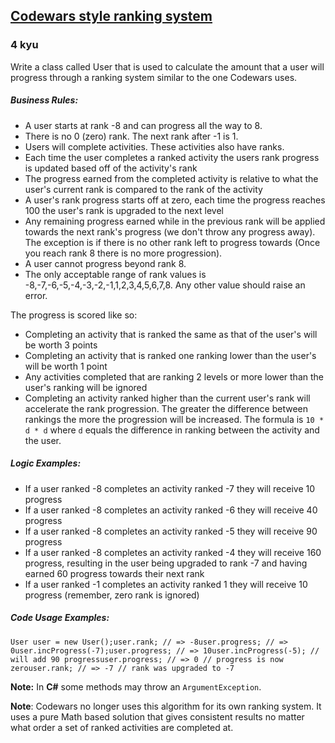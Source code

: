 <h2><a href=https://www.codewars.com/kata/51fda2d95d6efda45e00004e/train/csharp target="_blank">Codewars style ranking system</a></h2><h3>4 kyu</h3><p>Write a class called User that is used to calculate the amount that a user will progress through a ranking system similar to the one Codewars uses.  </p><h5 id="business-rules">Business Rules:</h5><ul><li>A user starts at rank -8 and can progress all the way to 8.</li><li>There is no 0 (zero) rank. The next rank after -1 is 1.</li><li>Users will complete activities. These activities also have ranks.</li><li>Each time the user completes a ranked activity the users rank progress is updated based off of the activity's rank</li><li>The progress earned from the completed activity is relative to what the user's current rank is compared to the rank of the activity</li><li>A user's rank progress starts off at zero, each time the progress reaches 100 the user's rank is upgraded to the next level</li><li>Any remaining progress earned while in the previous rank will be applied towards the next rank's progress (we don't throw any progress away). The exception is if there is no other rank left to progress towards (Once you reach rank 8 there is no more progression). </li><li>A user cannot progress beyond rank 8. </li><li>The only acceptable range of rank values is -8,-7,-6,-5,-4,-3,-2,-1,1,2,3,4,5,6,7,8. Any other value should raise an error.</li></ul><p>The progress is scored like so:</p><ul><li>Completing an activity that is ranked the same as that of the user's will be worth 3 points</li><li>Completing an activity that is ranked one ranking lower than the user's will be worth 1 point</li><li>Any activities completed that are ranking 2 levels or more lower than the user's ranking will be ignored</li><li>Completing an activity ranked higher than the current user's rank will accelerate the rank progression. The greater the difference between rankings the more the progression will be increased. The formula is <code>10 * d * d</code> where <code>d</code> equals the difference in ranking between the activity and the user.</li></ul><h5 id="logic-examples">Logic Examples:</h5><ul><li>If a user ranked -8 completes an activity ranked -7 they will receive 10 progress</li><li>If a user ranked -8 completes an activity ranked -6 they will receive 40 progress</li><li>If a user ranked -8 completes an activity ranked -5 they will receive 90 progress</li><li>If a user ranked -8 completes an activity ranked -4 they will receive 160 progress, resulting in the user being upgraded to rank -7 and having earned 60 progress towards their next rank</li><li>If a user ranked -1 completes an activity ranked 1 they will receive 10 progress (remember, zero rank is ignored)</li></ul><h5 id="code-usage-examples">Code Usage Examples:</h5><pre style="display: none;"><code class="language-javascript"><span class="cm-keyword">var</span> <span class="cm-def">user</span> <span class="cm-operator">=</span> <span class="cm-keyword">new</span> <span class="cm-variable">User</span>()<span class="cm-variable">user</span>.<span class="cm-property">rank</span> <span class="cm-comment">// =&gt; -8</span><span class="cm-variable">user</span>.<span class="cm-property">progress</span> <span class="cm-comment">// =&gt; 0</span><span class="cm-variable">user</span>.<span class="cm-property">incProgress</span>(<span class="cm-operator">-</span><span class="cm-number">7</span>)<span class="cm-variable">user</span>.<span class="cm-property">progress</span> <span class="cm-comment">// =&gt; 10</span><span class="cm-variable">user</span>.<span class="cm-property">incProgress</span>(<span class="cm-operator">-</span><span class="cm-number">5</span>) <span class="cm-comment">// will add 90 progress</span><span class="cm-variable">user</span>.<span class="cm-property">progress</span> # <span class="cm-operator">=&gt;</span> <span class="cm-number">0</span> <span class="cm-comment">// progress is now zero</span><span class="cm-variable">user</span>.<span class="cm-property">rank</span> # <span class="cm-operator">=&gt;</span> <span class="cm-operator">-</span><span class="cm-number">7</span> <span class="cm-comment">// rank was upgraded to -7</span></code></pre><pre style="display: none;"><code class="language-coffeescript"><span class="cm-variable">user</span> <span class="cm-punctuation">=</span> <span class="cm-keyword">new</span> <span class="cm-variable">User</span><span class="cm-punctuation">(</span><span class="cm-punctuation">)</span><span class="cm-variable">user</span><span class="cm-punctuation">.</span><span class="cm-property">rank</span> <span class="cm-comment"># =&gt; -8</span><span class="cm-variable">user</span><span class="cm-punctuation">.</span><span class="cm-property">progress</span> <span class="cm-comment"># =&gt; 0</span><span class="cm-variable">user</span><span class="cm-punctuation">.</span><span class="cm-property">incProgress</span><span class="cm-punctuation">(</span><span class="cm-number">-7</span><span class="cm-punctuation">)</span><span class="cm-variable">user</span><span class="cm-punctuation">.</span><span class="cm-property">progress</span> <span class="cm-comment"># =&gt; 10</span><span class="cm-variable">user</span><span class="cm-punctuation">.</span><span class="cm-property">incProgress</span><span class="cm-punctuation">(</span><span class="cm-number">-5</span><span class="cm-punctuation">)</span> <span class="cm-comment"># will add 90 progress</span><span class="cm-variable">user</span><span class="cm-punctuation">.</span><span class="cm-property">progress</span> <span class="cm-comment"># =&gt; 0 # progress is now zero</span><span class="cm-variable">user</span><span class="cm-punctuation">.</span><span class="cm-property">rank</span> <span class="cm-comment"># =&gt; -7 # rank was upgraded to -7</span></code></pre><pre style="display: none;"><code class="language-ruby"><span class="cm-variable">user</span> <span class="cm-operator">=</span> <span class="cm-tag">User</span><span class="cm-operator">.</span><span class="cm-property">new</span><span class="cm-variable">user</span><span class="cm-operator">.</span><span class="cm-property">rank</span> <span class="cm-comment"># =&gt; -8</span><span class="cm-variable">user</span><span class="cm-operator">.</span><span class="cm-property">progress</span> <span class="cm-comment"># =&gt; 0</span><span class="cm-variable">user</span><span class="cm-operator">.</span><span class="cm-property">inc_progress</span>(<span class="cm-operator">-</span><span class="cm-number">7</span>)<span class="cm-variable">user</span><span class="cm-operator">.</span><span class="cm-property">progress</span> <span class="cm-comment"># =&gt; 10</span><span class="cm-variable">user</span><span class="cm-operator">.</span><span class="cm-property">inc_progress</span>(<span class="cm-operator">-</span><span class="cm-number">5</span>) <span class="cm-comment"># will add 90 progress</span><span class="cm-variable">user</span><span class="cm-operator">.</span><span class="cm-property">progress</span> <span class="cm-comment"># =&gt; 0 # progress is now zero</span><span class="cm-variable">user</span><span class="cm-operator">.</span><span class="cm-property">rank</span> <span class="cm-comment"># =&gt; -7 # rank was upgraded to -7</span></code></pre><pre style="display: none;"><code class="language-python"><span class="cm-variable">user</span> <span class="cm-operator">=</span> <span class="cm-variable">User</span>()<span class="cm-variable">user</span>.<span class="cm-property">rank</span> <span class="cm-comment"># =&gt; -8</span><span class="cm-variable">user</span>.<span class="cm-property">progress</span> <span class="cm-comment"># =&gt; 0</span><span class="cm-variable">user</span>.<span class="cm-property">inc_progress</span>(<span class="cm-operator">-</span><span class="cm-number">7</span>)<span class="cm-variable">user</span>.<span class="cm-property">progress</span> <span class="cm-comment"># =&gt; 10</span><span class="cm-variable">user</span>.<span class="cm-property">inc_progress</span>(<span class="cm-operator">-</span><span class="cm-number">5</span>) <span class="cm-comment"># will add 90 progress</span><span class="cm-variable">user</span>.<span class="cm-property">progress</span> <span class="cm-comment"># =&gt; 0 # progress is now zero</span><span class="cm-variable">user</span>.<span class="cm-property">rank</span> <span class="cm-comment"># =&gt; -7 # rank was upgraded to -7</span></code></pre><pre style="display: none;"><code class="language-java"><span class="cm-variable">User</span> <span class="cm-variable">user</span> <span class="cm-operator">=</span> <span class="cm-keyword">new</span> <span class="cm-variable">User</span>();<span class="cm-variable">user</span>.<span class="cm-variable">rank</span>; <span class="cm-comment">// =&gt; -8</span><span class="cm-variable">user</span>.<span class="cm-variable">progress</span>; <span class="cm-comment">// =&gt; 0</span><span class="cm-variable">user</span>.<span class="cm-variable">incProgress</span>(<span class="cm-operator">-</span><span class="cm-number">7</span>);<span class="cm-variable">user</span>.<span class="cm-variable">progress</span>; <span class="cm-comment">// =&gt; 10</span><span class="cm-variable">user</span>.<span class="cm-variable">incProgress</span>(<span class="cm-operator">-</span><span class="cm-number">5</span>); <span class="cm-comment">// will add 90 progress</span><span class="cm-variable">user</span>.<span class="cm-variable">progress</span>; <span class="cm-comment">// =&gt; 0 // progress is now zero</span><span class="cm-variable">user</span>.<span class="cm-variable">rank</span>; <span class="cm-comment">// =&gt; -7 // rank was upgraded to -7</span></code></pre><pre style="display: none;"><code class="language-haskell"><span class="cm-variable">rank</span> <span class="cm-variable">newUser</span> <span class="cm-comment">-- =&gt; -8</span><span class="cm-variable">progress</span> <span class="cm-variable">newUser</span> <span class="cm-comment">-- =&gt; 0</span><span class="cm-keyword">let</span> <span class="cm-variable">u2</span> <span class="cm-keyword">=</span> <span class="cm-variable">incProgress</span> (<span class="cm-builtin">-</span><span class="cm-number">7</span>) <span class="cm-variable">newUser</span><span class="cm-variable">progress</span> <span class="cm-variable">u2</span> <span class="cm-comment">-- =&gt;  10</span><span class="cm-keyword">let</span> <span class="cm-variable">u3</span> <span class="cm-keyword">=</span> <span class="cm-variable">incProgress</span> (<span class="cm-builtin">-</span><span class="cm-number">5</span>) <span class="cm-variable">u2</span> <span class="cm-comment">-- will add 90 progress</span><span class="cm-variable">progress</span> <span class="cm-variable">u3</span> <span class="cm-comment">-- =&gt; 0 -- progress is now zero</span><span class="cm-variable">rank</span> <span class="cm-variable">u3</span> <span class="cm-comment">-- =&gt; -7 -- rank was upgraded to -7</span></code></pre><pre><code class="language-csharp"><span class="cm-variable">User</span> <span class="cm-variable">user</span> <span class="cm-operator">=</span> <span class="cm-keyword">new</span> <span class="cm-variable">User</span>();<span class="cm-variable">user</span>.<span class="cm-variable">rank</span>; <span class="cm-comment">// =&gt; -8</span><span class="cm-variable">user</span>.<span class="cm-variable">progress</span>; <span class="cm-comment">// =&gt; 0</span><span class="cm-variable">user</span>.<span class="cm-variable">incProgress</span>(<span class="cm-operator">-</span><span class="cm-number">7</span>);<span class="cm-variable">user</span>.<span class="cm-variable">progress</span>; <span class="cm-comment">// =&gt; 10</span><span class="cm-variable">user</span>.<span class="cm-variable">incProgress</span>(<span class="cm-operator">-</span><span class="cm-number">5</span>); <span class="cm-comment">// will add 90 progress</span><span class="cm-variable">user</span>.<span class="cm-variable">progress</span>; <span class="cm-comment">// =&gt; 0 // progress is now zero</span><span class="cm-variable">user</span>.<span class="cm-variable">rank</span>; <span class="cm-comment">// =&gt; -7 // rank was upgraded to -7</span></code></pre><p><strong>Note:</strong> In <strong>C#</strong> some methods may throw an <code>ArgumentException</code>.</p><p><strong>Note</strong>: Codewars no longer uses this algorithm for its own ranking system. It uses a pure Math based solution that gives consistent results no matter what order a set of ranked activities are completed at. </p>